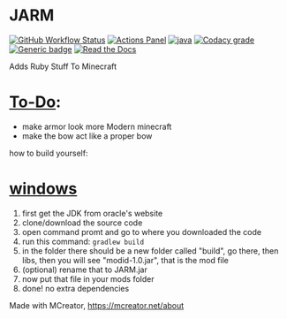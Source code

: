 # JARM
[![GitHub Workflow Status](https://img.shields.io/github/workflow/status/Suyashtnt/JARM/Java%20CI%20with%20Gradle?style=for-the-badge)](https://github.com/Suyashtnt/JARM/actions)
[![Actions Panel](https://img.shields.io/badge/actionspanel-enabled-brightgreen?style=for-the-badge)](https://www.actionspanel.app/app/Suyashtnt/JARM)
[![java](https://img.shields.io/badge/uses-java-red.svg?style=for-the-badge)](https://java.com)
[![Codacy grade](https://img.shields.io/codacy/grade/49ab17e7ec494f5dae14fc7f2374d3d0?style=for-the-badge)](https://www.codacy.com/manual/Suyashtnt/JARM?utm_source=github.com&amp;utm_medium=referral&amp;utm_content=Suyashtnt/JARM&amp;utm_campaign=Badge_Grade)
[![Generic badge](https://img.shields.io/badge/Made_With-MCreator-brightgreen?style=for-the-badge)](https://mcreator.net/about)
[![Read the Docs](https://img.shields.io/readthedocs/jarm?style=for-the-badge)](https://jarm.readthedocs.io/en/latest/)

Adds Ruby Stuff To Minecraft


# [To-Do](#to-do):
- make armor look more Modern minecraft
- make the bow act like a proper bow



how to build yourself:

# [**windows**](#windows-build)
1. first get the JDK from oracle's website
2. clone/download the source code
3. open command promt and go to where you downloaded the code
4. run this command: `gradlew build`
5. in the folder there should be a new folder called "build", go there, then libs, then you will see "modid-1.0.jar", that is the mod file
6. (optional) rename that to JARM.jar
7. now put that file in your mods folder
8. done! no extra dependencies

Made with MCreator, https://mcreator.net/about
